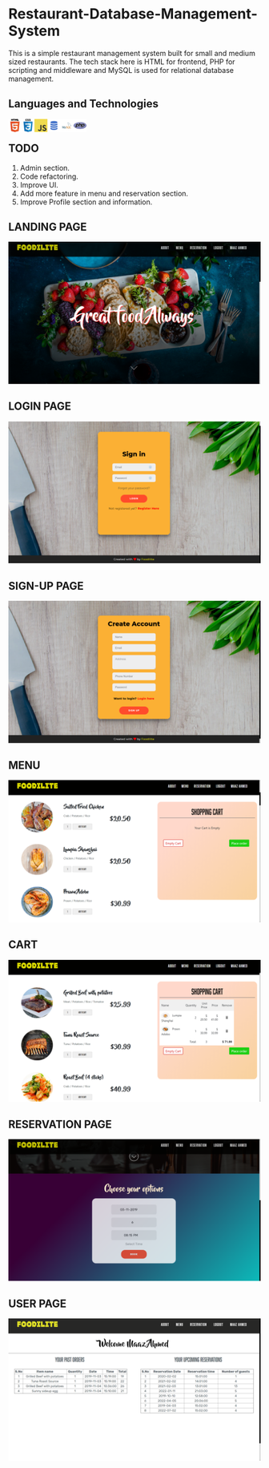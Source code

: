 # Restaurant-Database-Management-System

This is a simple restaurant management system built for small and medium sized restaurants. The tech stack here is HTML for frontend, PHP for scripting and middleware and MySQL is used for relational database management.

## Languages and Technologies

<img align="left" alt="HTML5" width="26px" src="https://raw.githubusercontent.com/github/explore/80688e429a7d4ef2fca1e82350fe8e3517d3494d/topics/html/html.png" />
<img align="left" alt="CSS3" width="26px" src="https://raw.githubusercontent.com/github/explore/80688e429a7d4ef2fca1e82350fe8e3517d3494d/topics/css/css.png" />
<img align="left" alt="JavaScript" width="26px" src="https://raw.githubusercontent.com/github/explore/80688e429a7d4ef2fca1e82350fe8e3517d3494d/topics/javascript/javascript.png" />
<img align="left" alt="SQL" width="26px" src="https://raw.githubusercontent.com/github/explore/80688e429a7d4ef2fca1e82350fe8e3517d3494d/topics/sql/sql.png" />
<img align="left" alt="MySQL" width="26px" src="https://raw.githubusercontent.com/github/explore/80688e429a7d4ef2fca1e82350fe8e3517d3494d/topics/mysql/mysql.png" />
<img align="left" alt="PHP" width="26px" src="https://raw.githubusercontent.com/github/explore/80688e429a7d4ef2fca1e82350fe8e3517d3494d/topics/php/php.png" />
<br />


## TODO

1. Admin section.
2. Code refactoring.
3. Improve UI.
4. Add more feature in menu and reservation section.
5. Improve Profile section and information.

## LANDING PAGE

<p align="center">
  <img src="screenshots/landing.png" alt="hi" class="inline"/>
</p>

## LOGIN PAGE

<p align="center">
  <img src="screenshots/login.png" alt="hi" class="inline"/>
</p>

## SIGN-UP PAGE

<p align="center">
  <img src="screenshots/register.png" alt="hi" class="inline"/>
</p>

## MENU

<p align="center">
  <img src="screenshots/menu.png" alt="hi" class="inline"/>
</p>

## CART

<p align="center">
  <img src="screenshots/menu-cart.png" alt="hi" class="inline"/>
</p>

## RESERVATION PAGE

<p align="center">
  <img src="screenshots/reservation.png" alt="hi" class="inline"/>
</p>

## USER PAGE

<p align="center">
  <img src="screenshots/userpage.png" alt="hi" class="inline"/>
</p>

